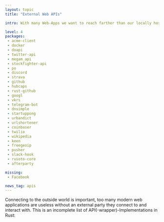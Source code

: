 ```yaml
---
layout: topic
title: "External Web APIs"

intro: With many Web-Apps we want to reach farther than our locally hosted services and reach APIs hosted by other platforms and services outside our network. While there are a number of them, many are just first version and others (like Facebook) are still absent, leaving a lot of room for improvement.

level: 4
packages:
 - acme-client
 - docker
 - doapi
 - twitter-api
 - megam_api
 - stockfighter-api
 - po
 - discord
 - strava
 - github
 - hubcaps
 - rust-github
 - googl
 - vkrs
 - telegram-bot
 - dnsimple
 - startuppong
 - urbandict
 - urlshortener
 - coinbaser
 - twilio
 - wikipedia
 - keen
 - freegeoip
 - pusher
 - slack-hook
 - rusoto-core
 - afterparty

missing:
 - Facebook

news_tag: apis
---
```


Connecting to the outside world is important, too many modern web applications are useless without an external party they connect to and interact with. This is an incomplete list of API(-wrapper)-Implementations in Rust:
